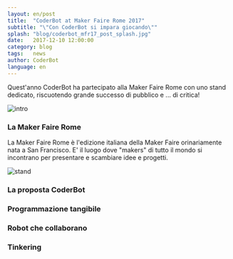 ```yaml
---
layout: en/post
title:  "CoderBot at Maker Faire Rome 2017"
subtitle: "\"Con CoderBot si impara giocando\""
splash: "blog/coderbot_mfr17_post_splash.jpg"
date:   2017-12-10 12:00:00
category: blog
tags:   news
author: CoderBot
language: en
---
```

Quest'anno CoderBot ha partecipato alla Maker Faire Rome con uno stand dedicato, riscuotendo grande successo di pubblico e ... di critica!

![intro]({{site.baseurl}}/img/blog/coderbot_mfr17_post_splash.jpg)

### La Maker Faire Rome
La Maker Faire Rome è l'edizione italiana della Maker Faire orinariamente nata a San Francisco. E' il luogo dove "makers" di tutto il mondo si incontrano per presentare e scambiare idee e progetti.

![stand]({{site.baseurl}}/img/blog/coderbot_mfr17_stand.jpg)

### La proposta CoderBot

### Programmazione tangibile

### Robot che collaborano

### Tinkering
